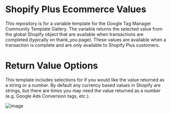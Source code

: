 # Shopify Plus Ecommerce Values
This repository is for a variable template for the Google Tag Manager Community Template Gallery.  The variable returns the selected value from the global Shopify object that are available when transactions are completed (typically on thank_you page).  These values are available when a transaction is complete and are only available to Shopify Plus customers.

# Return Value Options
This template includes selections for if you would like the value returned as a string or a number.  By default any currency based values in Shopify are strings, but there are times you may need the value returned as a number (e.g. Google Ads Conversion tags, etc.).

![image](https://user-images.githubusercontent.com/26010307/70943811-4e680d00-2017-11ea-9bf5-d4a1451bedab.png)


